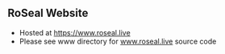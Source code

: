 ## RoSeal Website
* Hosted at https://www.roseal.live
* Please see www directory for www.roseal.live source code